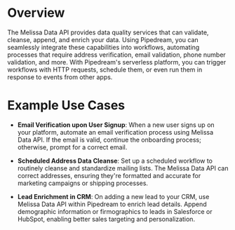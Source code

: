 # Overview

The Melissa Data API provides data quality services that can validate, cleanse, append, and enrich your data. Using Pipedream, you can seamlessly integrate these capabilities into workflows, automating processes that require address verification, email validation, phone number validation, and more. With Pipedream's serverless platform, you can trigger workflows with HTTP requests, schedule them, or even run them in response to events from other apps.

# Example Use Cases

- **Email Verification upon User Signup**: When a new user signs up on your platform, automate an email verification process using Melissa Data API. If the email is valid, continue the onboarding process; otherwise, prompt for a correct email.

- **Scheduled Address Data Cleanse**: Set up a scheduled workflow to routinely cleanse and standardize mailing lists. The Melissa Data API can correct addresses, ensuring they're formatted and accurate for marketing campaigns or shipping processes.

- **Lead Enrichment in CRM**: On adding a new lead to your CRM, use Melissa Data API within Pipedream to enrich lead details. Append demographic information or firmographics to leads in Salesforce or HubSpot, enabling better sales targeting and personalization.
